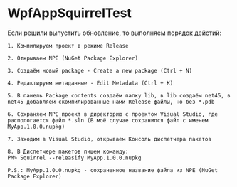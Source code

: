 # WpfAppSquirrelTest

Если решили выпустить обновление, то выполняем порядок дейстий:

	1. Компилируем проект в режиме Release
  
	2. Открываем NPE (NuGet Package Explorer)
  
	3. Создаём новый package - Create a new package (Ctrl + N)
  
	4. Редактируем метаданные - Edit Metadata (Ctrl + K)
  
	5. В панель Package contents создаём папку lib, в lib создаём net45, в net45 добавляем скомпилированные нами Release файлы, но без *.pdb
  
	6. Сохраняем NPE проект в директорию с проектом Visual Studio, где распологается файл *.sln (В моё случае сохранился файл с именем MyApp.1.0.0.nupkg)
  
	7. Заходим в Visual Studio, открываем Консоль диспетчера пакетов
  
	8. В Диспетчере пакетов пишем команду:
	PM> Squirrel --releasify MyApp.1.0.0.nupkg
	
	P.S.: MyApp.1.0.0.nupkg - сохраненное название файла из NPE (NuGet Package Explorer)
